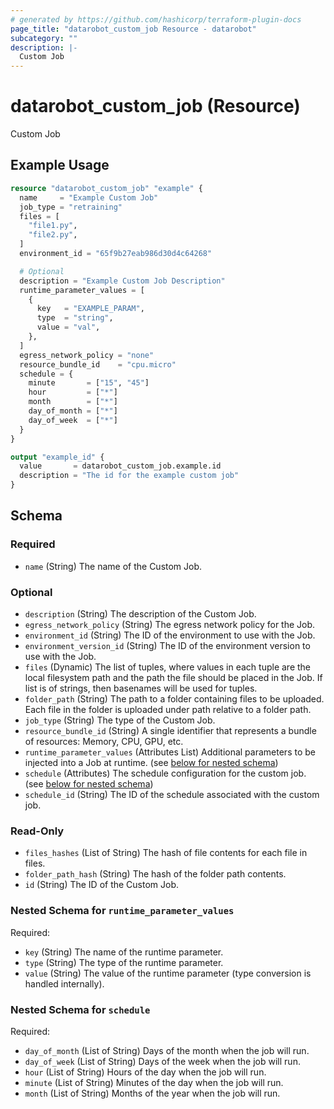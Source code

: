 ```yaml
---
# generated by https://github.com/hashicorp/terraform-plugin-docs
page_title: "datarobot_custom_job Resource - datarobot"
subcategory: ""
description: |-
  Custom Job
---
```


# datarobot_custom_job (Resource)

Custom Job

## Example Usage

```terraform
resource "datarobot_custom_job" "example" {
  name     = "Example Custom Job"
  job_type = "retraining"
  files = [
    "file1.py",
    "file2.py",
  ]
  environment_id = "65f9b27eab986d30d4c64268"

  # Optional
  description = "Example Custom Job Description"
  runtime_parameter_values = [
    {
      key   = "EXAMPLE_PARAM",
      type  = "string",
      value = "val",
    },
  ]
  egress_network_policy = "none"
  resource_bundle_id    = "cpu.micro"
  schedule = {
    minute       = ["15", "45"]
    hour         = ["*"]
    month        = ["*"]
    day_of_month = ["*"]
    day_of_week  = ["*"]
  }
}

output "example_id" {
  value       = datarobot_custom_job.example.id
  description = "The id for the example custom job"
}
```

<!-- schema generated by tfplugindocs -->
## Schema

### Required

- `name` (String) The name of the Custom Job.

### Optional

- `description` (String) The description of the Custom Job.
- `egress_network_policy` (String) The egress network policy for the Job.
- `environment_id` (String) The ID of the environment to use with the Job.
- `environment_version_id` (String) The ID of the environment version to use with the Job.
- `files` (Dynamic) The list of tuples, where values in each tuple are the local filesystem path and the path the file should be placed in the Job. If list is of strings, then basenames will be used for tuples.
- `folder_path` (String) The path to a folder containing files to be uploaded. Each file in the folder is uploaded under path relative to a folder path.
- `job_type` (String) The type of the Custom Job.
- `resource_bundle_id` (String) A single identifier that represents a bundle of resources: Memory, CPU, GPU, etc.
- `runtime_parameter_values` (Attributes List) Additional parameters to be injected into a Job at runtime. (see [below for nested schema](#nestedatt--runtime_parameter_values))
- `schedule` (Attributes) The schedule configuration for the custom job. (see [below for nested schema](#nestedatt--schedule))
- `schedule_id` (String) The ID of the schedule associated with the custom job.

### Read-Only

- `files_hashes` (List of String) The hash of file contents for each file in files.
- `folder_path_hash` (String) The hash of the folder path contents.
- `id` (String) The ID of the Custom Job.

<a id="nestedatt--runtime_parameter_values"></a>
### Nested Schema for `runtime_parameter_values`

Required:

- `key` (String) The name of the runtime parameter.
- `type` (String) The type of the runtime parameter.
- `value` (String) The value of the runtime parameter (type conversion is handled internally).


<a id="nestedatt--schedule"></a>
### Nested Schema for `schedule`

Required:

- `day_of_month` (List of String) Days of the month when the job will run.
- `day_of_week` (List of String) Days of the week when the job will run.
- `hour` (List of String) Hours of the day when the job will run.
- `minute` (List of String) Minutes of the day when the job will run.
- `month` (List of String) Months of the year when the job will run.
